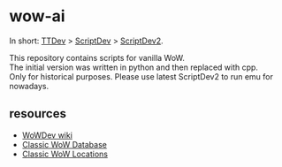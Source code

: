 # wow-ai

In short: [TTDev](README.md) > [ScriptDev](https://opensvn.csie.org) > [ScriptDev2](https://github.com/scriptdev2).

This repository contains scripts for vanilla WoW.<br/>
The initial version was written in python and then replaced with cpp.<br/>
Only for historical purposes. Please use latest ScriptDev2 to run emu for nowadays.

## resources
- [WoWDev wiki](https://wowdev.wiki)
- [Classic WoW Database](http://db.vanillagaming.org)
- [Classic WoW Locations](http://docs.getmangos.com/en/latest/database/contributing/region-levels.html)
